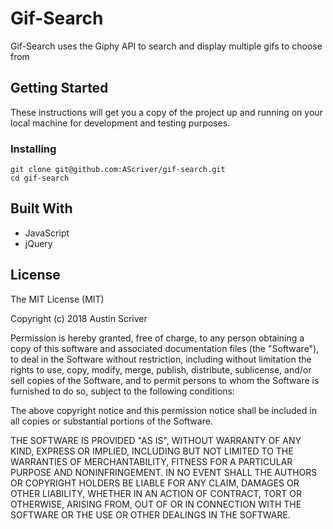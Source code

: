 # Gif-Search

Gif-Search uses the Giphy API to search and display multiple gifs to choose from

## Getting Started

These instructions will get you a copy of the project up and running on your local machine for development and testing purposes. 

### Installing


```
git clone git@github.com:AScriver/gif-search.git
cd gif-search
```

## Built With

* JavaScript
* jQuery


## License

The MIT License (MIT)

Copyright (c) 2018 Austin Scriver

Permission is hereby granted, free of charge, to any person obtaining a copy of this software and associated documentation files (the "Software"), to deal in the Software without restriction, including without limitation the rights to use, copy, modify, merge, publish, distribute, sublicense, and/or sell copies of the Software, and to permit persons to whom the Software is furnished to do so, subject to the following conditions:

The above copyright notice and this permission notice shall be included in all copies or substantial portions of the Software.

THE SOFTWARE IS PROVIDED "AS IS", WITHOUT WARRANTY OF ANY KIND, EXPRESS OR IMPLIED, INCLUDING BUT NOT LIMITED TO THE WARRANTIES OF MERCHANTABILITY, FITNESS FOR A PARTICULAR PURPOSE AND NONINFRINGEMENT. IN NO EVENT SHALL THE AUTHORS OR COPYRIGHT HOLDERS BE LIABLE FOR ANY CLAIM, DAMAGES OR OTHER LIABILITY, WHETHER IN AN ACTION OF CONTRACT, TORT OR OTHERWISE, ARISING FROM, OUT OF OR IN CONNECTION WITH THE SOFTWARE OR THE USE OR OTHER DEALINGS IN THE SOFTWARE.

